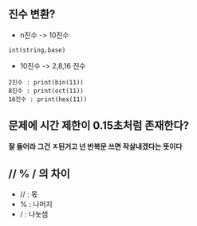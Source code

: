 ## 진수 변환?
- n진수 -> 10진수
```
int(string,base)
```

- 10진수 -> 2,8,16 진수
```
2진수 : print(bin(11))
8진수 : print(oct(11))
16진수 : print(hex(11))
```

## 문제에 시간 제한이 0.15초처럼 존재한다?
**잘 들어라 그건 ㅈ된거고 넌 반복문 쓰면 작살내겠다는 뜻이다**

## // % / 의 차이
- // : 몫
- % : 나머지
- / : 나눗셈
